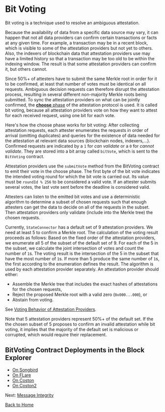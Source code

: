 # Bit Voting

Bit voting is a technique used to resolve an ambiguous attestation.

Because the availability of data from a specific data source may vary, it can happen that not all data providers can confirm certain transactions or facts at any given time. For example, a transaction may be in a recent block, which is visible to some of the attestation providers but not yet to others. Also, the indexers of blockchain data that attestation providers use may have a limited history so that a transaction may be too old to be within the indexing window. The result is that some attestation providers can confirm it, but others cannot.

Since 50%+ of attesters have to submit the same Merkle root in order for it to be confirmed, at least that number of votes must be identical on all requests. Ambiguous decision requests can therefore disrupt the attestation process, resulting in several different non-majority Merkle roots being submitted. To sync the attestation providers on what can be jointly confirmed, the [**choose** phase](./attestation-protocol.md#five-phases-of-a-round) of the attestation protocol is used. It is called bit voting, because all attestation providers vote on how they want to attest for each received request, using one bit for each vote.

Here's how the choose phase works for bit voting: After collecting attestation requests, each attester enumerates the requests in order of arrival (omitting duplicates) and queries for the existence of data needed for the attestation at relevant data sources (blockchain nodes, indexers,...). Confirmed requests are indicated by a `1`  for _can validate_ or a `0` for _cannot validate_. They are stored into a bit array called `bitVote`, which is sent to the `BitVoting` contract.

Attestation providers use the `submitVote` method from the BitVoting contract to emit their vote in the choose phase. The first byte of the bit vote indicates the intended voting round for which the bit vote is carried out. Its value must be `roundId % 256` to be considered a valid vote. If an attester submits several votes, the last vote sent before the deadline is considered valid.

Attesters can listen to the emitted bit votes and use a deterministic algorithm to determine a subset of chosen requests such that enough attesters can get the data to decide on all of the requests in the subset. Then attestation providers only validate (include into the Merkle tree) the chosen requests.

Currently, `StateConnector` has a default set of 9 attestation providers. We need at least 5 to confirm a Merkle root. The calculation of the voting result proceeds as follows: Based on the fixed order of the attestation providers, we enumerate all 5 of the subset of the default set of 9. For each of the 5 in the subset, we calculate the joint intersection of votes and count the number of `1`s. The voting result is the intersection of the 5 in the subset that have the most number of `1`s. If more than 5 produce the same number of `1`s, the first according to the enumeration defines the result. The algorithm is used by each attestation provider separately. An attestation provider should either:

* Assemble the Merkle tree that includes the exact hashes of attestations for the chosen requests,
* Reject the proposed Merkle root with a valid zero (`0x000...000`), or
* Abstain from voting.

See [Voting Behavior of Attestation Providers](./voting-behavior.md).

Note that 5 attestation providers represent 50%+ of the default set. If the the chosen subset of 5 proposes to confirm an invalid attestation while bit voting, it implies that the majority of the default set is malicious or corrupted, which would require their replacement.

## BitVoting Contract Deployments in the Block Explorer

* [On Songbird](https://songbird-explorer.flare.network/address/0xd1Fa33f1b591866dEaB5cF25764Ee95F24B1bE64)
* [On FLare](https://flare-explorer.flare.network/address/0xd1Fa33f1b591866dEaB5cF25764Ee95F24B1bE64)
* [On Coston](https://coston-explorer.flare.network/address/0xd1Fa33f1b591866dEaB5cF25764Ee95F24B1bE64)
* [On Coston2](https://coston2-explorer.flare.network/address/0xd1Fa33f1b591866dEaB5cF25764Ee95F24B1bE64)

Next: [Message Integrity](./message-integrity.md)

[Back to Home](../README.md)
